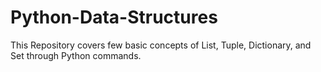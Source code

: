 # Python-Data-Structures
This Repository covers few basic concepts of List, Tuple, Dictionary, and Set through Python commands.
